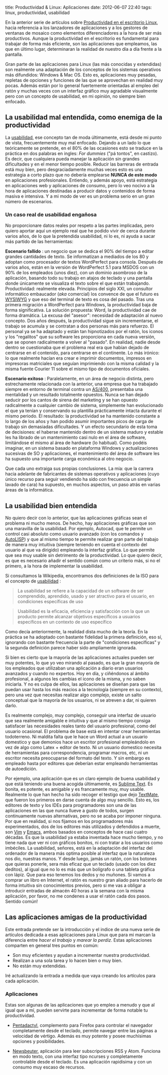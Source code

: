 title: Productividad & Linux: Aplicaciones
date: 2012-06-07 22:40
tags: linux, productividad, usabilidad

En la anterior serie de artículos sobre [Productividad en el escritorio
Linux][pro], hacia referencia a los lanzadores de aplicaciones y a los gestores
de ventanas de mosaico como elementos diferenciadores a la hora de ser más
productivos. Aunque la productividad en el escritorio es fundamental para
trabajar de forma más eficiente, son las aplicaciones que empleamos, las que en
último lugar, determinaran la realidad de nuestro día a día frente a la
pantalla.

Gran parte de las aplicaciones para Linux (las más conocidas y extendidas) son
realmente una adaptación de los conceptos de los sistemas operativos más
difundidos: Windows & Mac OS. Esto es, aplicaciones muy pesadas, repletas de
opciones y funciones de las que se aprovechan en realidad muy pocas.  Además
están por lo general fuertemente orientadas al empleo del ratón y muchas veces
con un interfaz gráfico muy agradable visualmente pero con un concepto de
usabilidad, en mi opinión, no siempre bien enfocado.

  [pro]: http://joedicastro.com/productividad-en-el-escritorio-linux-introduccion.html

## La usabilidad mal entendida, como enemiga de la productividad

La [usabilidad][fordummies], ese concepto tan de moda últimamente, está desde mi
punto de vista, frecuentemente muy mal enfocado. Dejando a un lado lo que
teóricamente se pretende, en el 80% de las ocasiones esto se traduce en la
práctica en dos palabras en ingles: *For dummies*  ("pá tontos", en castizo). Es
decir, que cualquiera pueda manejar la aplicación sin grandes dificultades y en
el menor tiempo posible. Reducir las barreras de entrada está muy bien, pero
desgraciadamente muchas veces esto es una estrategia a corto plazo que no
debería emplearse __NUNCA de este modo__ en aplicaciones profesionales.
Entiendo, y además apoyo, está estrategia en aplicaciones web y aplicaciones de
consumo, pero lo veo nocivo a la hora de aplicaciones destinadas a producir
datos y contenidos de forma masiva e intensiva. Y a mi modo de ver es un
problema serio en un gran número de escenarios.

  [fordummies]: https://es.wikipedia.org/wiki/Usabilidad


### Un caso real de usabilidad engañosa

No proporcionare datos reales por respeto a las partes implicadas, pero quiero
aportar aquí un ejemplo real que he podido vivir de cerca durante varios años,
de lo que la pretendida usabilidad, ni lo es, ni ayuda a sacar más partido de
las herramientas:

__Escenario fallido__ : un negocio que se dedica el 90% del tiempo a editar
grandes cantidades de texto. Se informatizan a mediados de los 80 y adoptan como
procesador de textos WordPerfect para consola. Después de varios años, están en
la versión de WordPerfect 5.1 para MSDOS con un 90% de los empleados (unos
diez), con un dominio asombroso de la aplicación, basando todo su trabajo en
atajos de teclado y una pantalla donde únicamente se visualiza el texto sobre el
que están trabajando. Productividad: realmente elevada.  Principios del siglo
XXI, un consultor informático embaucador (*aka* comercial) los convence de que
el futuro es [WYSIWYG][cool] y que eso del terminal de texto es cosa del pasado.
Tras una primera migración a WordPerfect para Windows, la productividad baja de
forma significativa. La solución propuesta: Word, la productividad cae de forma
dramática. La excusa del "asesor": necesidad de adaptación al nuevo concepto.
Dos años después, la productividad sigue sin incrementarse, el trabajo se
acumula y se contratan a dos personas más para refuerzo. El personal ya se ha
adaptado y están tan hipnotizados por el ratón, los iconos y los "regalitos" que
su software les proporciona en cada nueva versión, que se oponen radicalmente a
volver al "pasado". En realidad, nadie desde dentro se cuestionaba que el
problema real era que habían dejado de centrarse en el contenido, para centrarse
en el continente. Lo más irónico: lo que realmente hacían era crear e imprimir
documentos, impresos en impresoras matriciales que seguían imprimiendo con la
misma calidad y la misma fuente Courier 11 sobre el mismo tipo de documentos
oficiales.

  [cool]: https://es.wikipedia.org/wiki/Wysiwyg

__Escenario exitoso__ : Paralelamente, en un área de negocio distinta, pero
estrechamente relacionada con la anterior, una empresa que ha trabajado siempre
en entorno de terminal contra un [AS/400,][a4k] presentaba una mentalidad y un
resultado totalmente opuestos. Nunca se han dejado seducir por los cantos de
sirena del marketing y se han opuesto radicalmente a cualquier cambio de
sistema, simplemente han evolucionado el que ya tenían y conservando su
plantilla prácticamente intacta durante el mismo periodo. El resultado: la
productividad se ha mantenido constante a lo largo de los años y han podido
asumir importantes picos de carga de trabajo sin demasiadas dificultades. Y un
efecto secundario de esta toma de decisiones: el haberse mantenido dentro de un
sistema maduro y estable les ha librado de un mantenimiento casi nulo en el área
de software, limitándose el mismo al área de hardware (lo habitual). Como podéis
imaginar, en un sistema basado en plataforma Windows y actualizaciones sucesivas
de SO y aplicaciones, el mantenimiento del área de software les ha supuesto una
importante carga económica al otro negocio.

Que cada uno extraiga sus propias conclusiones. La mía: que la carrera hacia
adelante de fabricantes de sistemas operativos y aplicaciones (cuyo único
recurso para seguir vendiendo ha sido con frecuencia un simple
lavado de cara) ha supuesto, en muchos aspectos, un paso atrás en varias áreas de
la informática.

  [a4k]: https://es.wikipedia.org/wiki/As/400


## La usabilidad bien entendida

No quiero decir con lo anterior, que las aplicaciones gráficas sean el problema
ni mucho menos. De hecho, hay aplicaciones gráficas que son una maravilla de la
usabilidad. Por ejemplo, Autocad, que te permite un control casi absoluto como
usuario avanzado (con los comandos y [AutoLISP][alsp]) y que al mismo tiempo te
permite realizar gran parte del trabajo de manera muy intuitiva (siempre
teniendo en cuenta el contexto del usuario al que va dirigido) empleando la
interfaz gráfica. Lo que permite que sea muy usable sin detrimento de la
productividad. Lo que quiero decir, es que es necesario añadir el sentido común
como un criterio más, si no el primero, a la hora de implementar la usabilidad.

  [alsp]: https://es.wikipedia.org/wiki/Autolisp

Si consultamos la Wikipedia, encontramos dos definiciones de la ISO para el
concepto de [usabilidad][fordummies] :

> La usabilidad se refiere a la capacidad de un software de ser comprendido,
aprendido, usado y ser atractivo para el usuario, en condiciones específicas de
uso

> Usabilidad es la eficacia, eficiencia y satisfacción con la que un producto
permite alcanzar objetivos específicos a usuarios específicos en un contexto de
uso específico

Como decía anteriormente, la realidad dista mucho de la teoría. En la
práctica se ha adoptado con bastante fidelidad la primera definición, eso sí,
ignorando con bastante frecuencia la parte de "condiciones específicas" y la
segunda definición parece haber sido ampliamente ignorada.

Si bien es cierto que la mayoría de las aplicaciones actuales pueden ser muy
potentes, lo que yo veo mirando al pasado, es que la gran mayoría de los
empleados que utilizaban una aplicación a diario eran usuarios avanzados y
cuando no expertos. Hoy en día, y ciñéndonos al ámbito profesional, a algunos
les cambias el icono de la misma, y no saben iniciarla. Y no es culpa de ellos,
las aplicaciones se diseñan para que las puedan usar hasta los más reacios a la
tecnología (siempre en su contexto), pero una vez que necesitas realizar algo
complejo, existe un salto conceptual que la mayoría de los usuarios, ni se
atreven a dar, ni quieren darlo.

Es realmente complejo, muy complejo, conseguir una interfaz de usuario que sea
realmente amigable e intuitiva y que al mismo tiempo consiga satisfacer las
necesidades reales tanto del usuario profesional, como del usuario ocasional. El
problema de base está en intentar crear herramientas todoterreno. Ni maldita
falta que le hace un Word actual a un usuario domestico y que demonios hace un
escritor profesional empleándolo en vez de algo como Latex + editor de texto.
Ni un usuario domestico necesita de herramientas para correspondencia, programar
macros, etc, ni un escritor necesita preocuparse del formato del texto. Y sin
embargo es empleado hasta por editores que deberían estar empleando
herramientas de autoedición.

Por ejemplo, una aplicación que es un claro ejemplo de buena usabilidad y que
está teniendo una buena acogida últimamente, es [Sublime Text][st]. Es bonita,
es potente, es amigable y es francamente muy, muy usable. Realmente lo que han
hecho ha sido recoger el testigo que dejo [TextMate][tm], que fueron los
primeros en darse cuenta de algo muy sencillo. Esto es, los editores de texto y
los IDEs para programadores son una de las aplicaciones en las que nunca llueve
a gusto de todos, surgen continuamente nuevas alternativas, pero no se acaba por
imponer ninguna. Por que en realidad, si nos fijamos en los programadores más
experimentados, dos de los editores más utilizados y defendidos a muerte, son
[Vim][vim] y [Emacs][emacs], ambos basados en conceptos de hace casi cuatro
décadas. Es que la usabilidad ya estaba inventada hace mucho tiempo, y no tiene
nada que ver ni con gráficos bonitos, ni con tratar a los usuarios como
imbéciles. La usabilidad, señores, está en la adaptación del interfaz del
ordenador de la manera más optima posible al interfaz que la naturaleza nos dio,
nuestras manos. Y desde luego, jamás un ratón, con los botones que quieras
ponerle, sera más eficaz que un teclado (usado con los diez deditos), al igual
que no lo es más que un bolígrafo o una tableta gráfica con lápiz. Que para eso
tenemos los dedos y no muñones. Si vamos a comprar un libro en Internet, el
ratón es nuestro gran aliado para hacerlo de forma intuitiva sin conocimientos
previos, pero si me vas a obligar a introducir entradas de almacén 40 horas a la
semana con la misma aplicación, por favor, no me condenes a usar el ratón cada
dos pasos. Sentido común!

  [st]: http://www.sublimetext.com/
  [tm]: http://macromates.com/
  [vim]: https://es.wikipedia.org/wiki/Vim
  [emacs]: https://es.wikipedia.org/wiki/Emacs


## Las aplicaciones amigas de la productividad

Este entrada pretende ser la introducción y el indice de una nueva serie de
artículos dedicada a esas aplicaciones para Linux que para mi marcan la
diferencia entre *hacer el trabajo* y *marear la perdiz*. Estas aplicaciones
comparten en general tres puntos en común:

* Son muy eficientes y ayudan a incrementar nuestra productividad.
* Realizan a una sola tarea y lo hacen bien o muy bien.
* No están muy extendidas.

Iré actualizando la entrada a medida que vaya creando los artículos para cada
aplicación.

### Aplicaciones

Estas son algunas de las aplicaciones que yo empleo a menudo y que al igual que
a mí, pueden servirte para incrementar de forma notable tu productividad.

+ [Pentadactyl][penta], complemento para Firefox para controlar el navegador
  completamente desde el teclado, permite navegar entre las páginas a velocidad
  de vértigo. Además es muy potente y posee muchísimas opciones y posibilidades.

+ [Newsbeuter][news], aplicación para leer subscripciones RSS y Atom. Funciona
  en modo texto, con una interfaz tipo ncurses y completamente controlable desde
  el teclado. Es una aplicación rapidisima y con un consumo muy escaso de
  recursos.

  [penta]: http://joedicastro.com/productividad-linux-pentadactyl.html
  [news]: http://joedicastro.com/productividad-linux-newsbeuter.html

